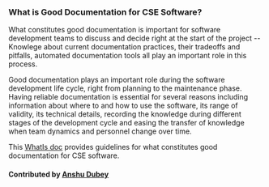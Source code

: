 
### What is Good Documentation for CSE Software?
<!--deck start--->
What constitutes good documentation is important for software development teams to discuss and decide right at the start of the project -- Knowlege about current documentation practices, their tradeoffs and pitfalls, automated documentation tools all play an important role in this process. 
<!--deck end--->

<!--body start--->
Good documentation plays an important role during the software development life cycle, right from planning to the maintenance phase. Having reliable documentation is essential for several reasons including information about where to and how to use the software, its range of validity, its technical details, recording the knowledge during different stages of the development cycle and easing the transfer of knowledge when team dynamics and personnel change over time. 

This [WhatIs doc](https://ideas-productivity.org/wordpress/wp-content/uploads/2016/04/IDEAS-DocumentationWhatIsGoodDocumentation-V0.1.pdf "What is Good Documentation?") provides guidelines for what constitutes good documentation for CSE software.

#### Contributed by [Anshu Dubey](https://github.com/adubey64)

<!--body end--->

<!---
Publish: yes
Pinned: yes
Categories: development
Topics: documentation
Tags: document, whatis, terminology
Level: 0
Prerequisites: none
Aggregate: none
--->
